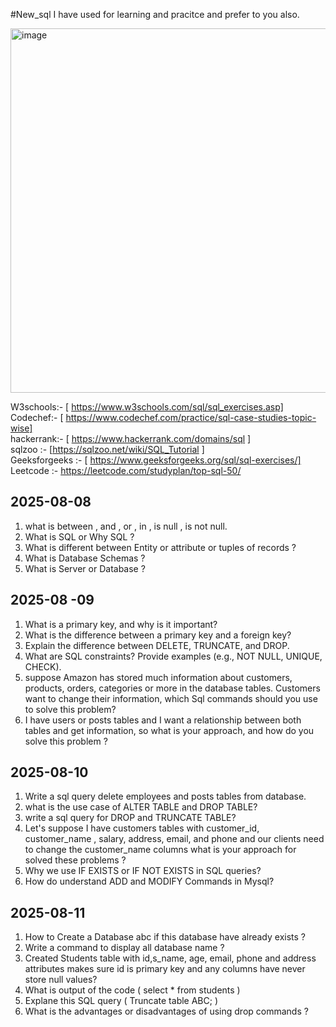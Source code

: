 #New_sql
I have used for learning and pracitce and prefer to you also.  <br>

<img width="1102" height="583" alt="image" src="https://github.com/user-attachments/assets/69e2e883-d749-4bcc-a98a-7dc0476adf6f" />

W3schools:- [ https://www.w3schools.com/sql/sql_exercises.asp] <br>
Codechef:- [ https://www.codechef.com/practice/sql-case-studies-topic-wise] <br> 
hackerrank:- [ https://www.hackerrank.com/domains/sql ] <br> 
sqlzoo  :- [https://sqlzoo.net/wiki/SQL_Tutorial ] <br> 
Geeksforgeeks :- [ https://www.geeksforgeeks.org/sql/sql-exercises/] <br> 
Leetcode :- https://leetcode.com/studyplan/top-sql-50/<br> 


## 2025-08-08 
1. what is between , and , or , in , is null , is not null.
2. What is SQL or Why SQL ? <br>
3. What is different between Entity or attribute or tuples of records ? <br>
4. What is Database Schemas ?  <br>
5. What is Server or Database ? <br> 

## 2025-08 -09 
1. What is a primary key, and why is it important?
2. What is the difference between a primary key and a foreign key?
3. Explain the difference between DELETE, TRUNCATE, and DROP.
4. What are SQL constraints? Provide examples (e.g., NOT NULL, UNIQUE, CHECK).
5. suppose Amazon has stored much information about customers, products, orders, categories or more in the database tables. Customers want to change their information, which Sql commands should you use to solve this problem?
6. I have users or posts tables and I want a relationship between both tables and get information, so what is your approach, and how do you solve this problem ?

## 2025-08-10
1. Write a sql query delete employees and posts tables from database.
2. what is the use case of ALTER TABLE and DROP TABLE?
3. write a sql query for DROP and TRUNCATE TABLE?
4. Let's suppose I have customers tables with customer_id, customer_name , salary, address, email, and phone and our clients need to change the customer_name columns what is your approach for solved these problems ?
5. Why we use  IF EXISTS or IF NOT EXISTS in SQL queries?
6. How do understand ADD and MODIFY Commands in Mysql?

## 2025-08-11
1. How to Create a Database abc if this database have already exists ?
2. Write a command to display all database name ?
3. Created Students table with id,s_name, age, email, phone and address attributes makes sure id is primary key and any columns have never store null values?
4. What is output of the code ( select * from students )
5. Explane this SQL query ( Truncate table ABC; )
6. What is the advantages or disadvantages of using drop commands ?
